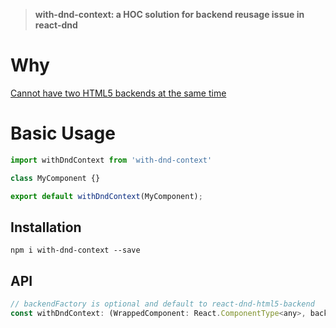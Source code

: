 > **with-dnd-context: a HOC solution for backend reusage issue in react-dnd**

# Why

[Cannot have two HTML5 backends at the same time](https://github.com/react-dnd/react-dnd/issues/186)

# Basic Usage

```javascript
import withDndContext from 'with-dnd-context'

class MyComponent {}

export default withDndContext(MyComponent);
```

## Installation

```
npm i with-dnd-context --save
```

## API

```javascript
// backendFactory is optional and default to react-dnd-html5-backend
const withDndContext: (WrappedComponent: React.ComponentType<any>, backendFactory?: BackendFactory) => React.ComponentType<any>;
```

